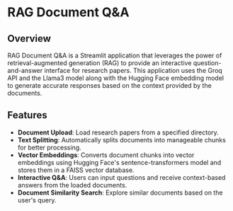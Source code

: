 # RAG Document Q&A

## Overview

RAG Document Q&A is a Streamlit application that leverages the power of retrieval-augmented generation (RAG) to provide an interactive question-and-answer interface for research papers. This application uses the Groq API and the Llama3 model along with the Hugging Face embedding model to generate accurate responses based on the context provided by the documents.

## Features

- **Document Upload**: Load research papers from a specified directory.
- **Text Splitting**: Automatically splits documents into manageable chunks for better processing.
- **Vector Embeddings**: Converts document chunks into vector embeddings using Hugging Face's sentence-transformers model and stores them in a FAISS vector database.
- **Interactive Q&A**: Users can input questions and receive context-based answers from the loaded documents.
- **Document Similarity Search**: Explore similar documents based on the user's query.
